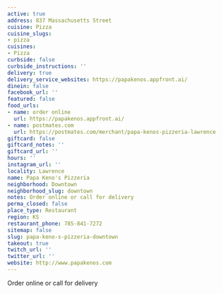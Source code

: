 ```yaml
---
active: true
address: 837 Massachusetts Street
cuisine: Pizza
cuisine_slugs:
- pizza
cuisines:
- Pizza
curbside: false
curbside_instructions: ''
delivery: true
delivery_service_websites: https://papakenos.appfront.ai/
dinein: false
facebook_url: ''
featured: false
food_urls:
- name: order online
  url: https://papakenos.appfront.ai/
- name: postmates.com
  url: https://postmates.com/merchant/papa-kenos-pizzeria-lawrence
giftcard: false
giftcard_notes: ''
giftcard_url: ''
hours: ''
instagram_url: ''
locality: Lawrence
name: Papa Keno's Pizzeria
neighborhood: Downtown
neighborhood_slug: downtown
notes: Order online or call for delivery
perma_closed: false
place_type: Restaurant
region: KS
restaurant_phone: 785-841-7272
sitemap: false
slug: papa-keno-s-pizzeria-downtown
takeout: true
twitch_url: ''
twitter_url: ''
website: http://www.papakenos.com
---
```


Order online or call for delivery